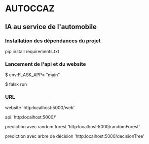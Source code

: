 # AUTOCCAZ
## IA au service de l'automobile


### Installation des dépendances du projet

pip install requirements.txt

### Lancement de l'api et du website

$ env:FLASK_APP= "main"

$ falsk run

### URL

website
'http:localhost:5000/web'

api
'http:localhost:5000/'

prediction avec random forest
'http:localhost:5000/randomForest'

prediction avec arbre de décision
'http:localhost:5000/decisionTree'
